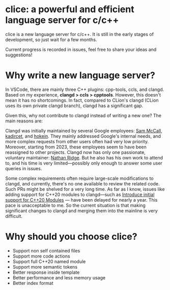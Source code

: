 # clice: a powerful and efficient language server for c/c++

clice is a new language server for c/c++. It is still in the early stages of development, so just wait for a few months.

Current progress is recorded in issues, feel free to share your ideas and suggestions!

# Why write a new language server?

In VSCode, there are mainly three C++ plugins: cpp-tools, ccls, and clangd. Based on my experience, **clangd > ccls > cpptools**. However, this doesn't mean it has no shortcomings. In fact, compared to CLion's clangd (CLion uses its own private clangd branch), clangd has a significant gap.

Given this, why not contribute to clangd instead of writing a new one? The main reasons are:

Clangd was initially maintained by several Google employees: [Sam McCall](https://github.com/sam-mccall), [kadircet](https://github.com/kadircet), and [hokein](https://github.com/hokein). They mainly addressed Google's internal needs, and more complex requests from other users often had very low priority. Moreover, starting from 2023, these employees seem to have been reassigned to other projects. Clangd now has only one passionate, voluntary maintainer: [Nathan Ridge](https://github.com/HighCommander4). But he also has his own work to attend to, and his time is very limited—possibly only enough to answer some user queries in issues.

Some complex requirements often require large-scale modifications to clangd, and currently, there's no one available to review the related code. Such PRs might be shelved for a very long time. As far as I know, issues like adding support for C++20 modules to clangd—such as [Introduce initial support for C++20 Modules](https://github.com/llvm/llvm-project/pull/66462) — have been delayed for nearly a year. This pace is unacceptable to me. So the current situation is that making significant changes to clangd and merging them into the mainline is very difficult.

# Why should you choose clice?

- Support non self contained files
- Support more code actions
- Support full C++20 named module
- Support more semantic tokens
- Better response inside template
- Better performance and less memory usage
- Better index format
